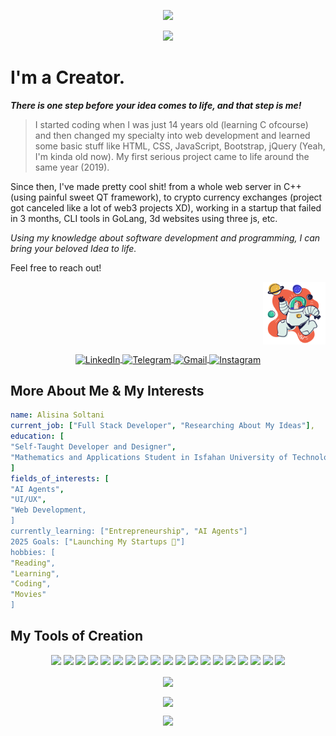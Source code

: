 <p align="center">
  <img src="https://capsule-render.vercel.app/api?type=waving&color=timeGradient&text=Hey!%20Nice%20to%20Meet%20You%👽&animation=twinkling&fontColor=ffffff&stroke=000000" />
</p>

<p align="center">
  <img src="https://media2.giphy.com/media/v1.Y2lkPTc5MGI3NjExc3ZzZTkxOGw4cHp2dWJpOTFkYWJjZmt5N25rbG9vaXg3c3Z2djNnMSZlcD12MV9pbnRlcm5hbF9naWZfYnlfaWQmY3Q9Zw/ADNR56SfLLXon86MCN/giphy.gif" />
</p>

# I'm a Creator. 
**_There is one step before your idea comes to life, and that step is me!_**

> I started coding when I was just 14 years old (learning C ofcourse) and then changed my specialty into web development and learned some basic stuff like HTML, CSS, JavaScript, Bootstrap, jQuery (Yeah, I'm kinda old now). My first serious project came to life around the same year (2019).

Since then, I've made pretty cool shit! from a whole web server in C++ (using painful sweet QT framework), to crypto currency exchanges (project got canceled like a lot of web3 projects XD), working in a startup that failed in 3 months, CLI tools in GoLang, 3d websites using three js, etc.

*Using my knowledge about software development and programming, I can bring your beloved Idea to life.*

Feel free to reach out!
<p align="right">
  <img src="https://github.com/alisinasoltani/alisinasoltani/raw/main/9054914.png" alt="Profile Picture" width="100" style="vertical-align: middle;">
</p>
<p align="center">
  <a href="https://www.linkedin.com/in/alisina-soltani">
    <img src="https://img.shields.io/badge/linkedin-%230077B5.svg?style=for-the-badge&logo=linkedin&logoColor=white" alt="LinkedIn" height="30" style="vertical-align: middle;">
  </a>
  <a href="https://t.me/notalisina">
    <img src="https://img.shields.io/badge/Telegram-2CA5E0?style=for-the-badge&logo=telegram&logoColor=white" alt="Telegram" height="30" style="vertical-align: middle;">
  </a>
  <a href="mailto:alisinasoltani82@gmail.com">
    <img src="https://img.shields.io/badge/Gmail-D14836?style=for-the-badge&logo=gmail&logoColor=white" alt="Gmail" height="30" style="vertical-align: middle;">
  </a>
  <a href="https://www.instagram.com/alisinasoltani">
    <img src="https://img.shields.io/badge/Instagram-%23E4405F.svg?style=for-the-badge&logo=Instagram&logoColor=white" alt="Instagram" height="30" style="vertical-align: middle;">
  </a>
</p>

## More About Me & My Interests
```yml
name: Alisina Soltani
current_job: ["Full Stack Developer", "Researching About My Ideas"],
education: [
"Self-Taught Developer and Designer",
"Mathematics and Applications Student in Isfahan University of Technology"
]
fields_of_interests: [
"AI Agents",
"UI/UX",
"Web Development,
]
currently_learning: ["Entrepreneurship", "AI Agents"]
2025 Goals: ["Launching My Startups 🚀"]
hobbies: [
"Reading", 
"Learning", 
"Coding", 
"Movies"
]
```

## My Tools of Creation
<p align="center">
  <img src="https://img.shields.io/badge/go-%2300ADD8.svg?style=for-the-badge&logo=go&logoColor=white" />
  <img src="https://img.shields.io/badge/typescript-%23007ACC.svg?style=for-the-badge&logo=typescript&logoColor=white" />
  <img src="https://img.shields.io/badge/javascript-%23323330.svg?style=for-the-badge&logo=javascript&logoColor=%23F7DF1E" />
  <img src="https://img.shields.io/badge/python-3670A0?style=for-the-badge&logo=python&logoColor=ffdd54" />
  <img src="https://img.shields.io/badge/c-%2300599C.svg?style=for-the-badge&logo=c&logoColor=white" />
  <img src="https://img.shields.io/badge/c++-%2300599C.svg?style=for-the-badge&logo=c%2B%2B&logoColor=white" />
  <img src="https://img.shields.io/badge/php-%23777BB4.svg?style=for-the-badge&logo=php&logoColor=white" />
  
  <img src="https://img.shields.io/badge/react-%2320232a.svg?style=for-the-badge&logo=react&logoColor=%2361DAFB" />
  <img src="https://img.shields.io/badge/Next-black?style=for-the-badge&logo=next.js&logoColor=white" />
  <img src="https://img.shields.io/badge/mysql-4479A1.svg?style=for-the-badge&logo=mysql&logoColor=white" />
  <img src="https://img.shields.io/badge/html5-%23E34F26.svg?style=for-the-badge&logo=html5&logoColor=white" />
  <img src="https://img.shields.io/badge/threejs-black?style=for-the-badge&logo=three.js&logoColor=white" />
  <img src="https://img.shields.io/badge/-selenium-%43B02A?style=for-the-badge&logo=selenium&logoColor=white" />
  <img src="https://img.shields.io/badge/GitBook-%23000000.svg?style=for-the-badge&logo=gitbook&logoColor=white" />
  <img src="https://img.shields.io/badge/git-%23F05033.svg?style=for-the-badge&logo=git&logoColor=white" />
  
  <img src="https://img.shields.io/badge/tailwindcss-%2338B2AC.svg?style=for-the-badge&logo=tailwind-css&logoColor=white" />
  <img src="https://img.shields.io/badge/css3-%231572B6.svg?style=for-the-badge&logo=css3&logoColor=white" />
  <img src="https://img.shields.io/badge/MUI-%230081CB.svg?style=for-the-badge&logo=mui&logoColor=white" />
  <img src="https://img.shields.io/badge/daisyui-5A0EF8?style=for-the-badge&logo=daisyui&logoColor=white" />
</p>
<p align="center">
  <img height=300 align="center" src="https://github-readme-stats.vercel.app/api?username=alisinasoltani&show_icons=true&theme=radical" />
</p>
<p align="center">
  <img height=300 align="center" src="https://github-readme-stats.vercel.app/api/top-langs/?username=alisinasoltani&layout=compact&hide=C,Makefile,CMake,cpp,CPP,Cpp,c++,C++&langs_count=10" />
</p>

<p align="center">
  <img src="https://capsule-render.vercel.app/api?type=waving&color=timeGradient&section=footer" />
</p>
